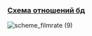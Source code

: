 ### [Схема отношений бд](https://user-images.githubusercontent.com/102465685/208079506-7ce958ea-f3e3-4107-b277-7e7b5f5e0e11.png)
![scheme_filmrate (9)](https://user-images.githubusercontent.com/102465685/208079506-7ce958ea-f3e3-4107-b277-7e7b5f5e0e11.png)
